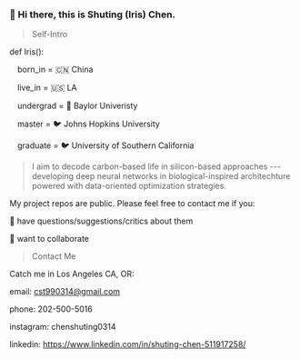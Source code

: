 ### 👋 Hi there, this is Shuting (Iris) Chen. 

> Self-Intro

def Iris():

&emsp;born_in = 🇨🇳 China

&emsp;live_in = 🇺🇸 LA

&emsp;undergrad = 🐻 Baylor Univeristy

&emsp;master = 🐦 Johns Hopkins University

&emsp;graduate = 🐦 University of Southern California

> I aim to decode carbon-based life in silicon-based approaches --- developing deep neural networks in biological-inspired architechture powered with data-oriented optimization strategies. 

My project repos are public. Please feel free to contact me if you:

💬 have questions/suggestions/critics about them

🤝 want to collaborate


> Contact Me

Catch me in Los Angeles CA, OR:

email: cst990314@gmail.com

phone: 202-500-5016

instagram: chenshuting0314

linkedin: https://www.linkedin.com/in/shuting-chen-511917258/

<!--
**19990314/19990314** is a ✨ _special_ ✨ repository because its `README.md` (this file) appears on your GitHub profile.

Here are some ideas to get you started:

- 🔭 I’m currently working on ...
- 🌱 I’m currently learning ...
- 👯 I’m looking to collaborate on ...
- 🤔 I’m looking for help with ...
- 💬 Ask me about ...
- 📫 How to reach me: ...
- 😄 Pronouns: ...
- ⚡ Fun fact: ...
-->
